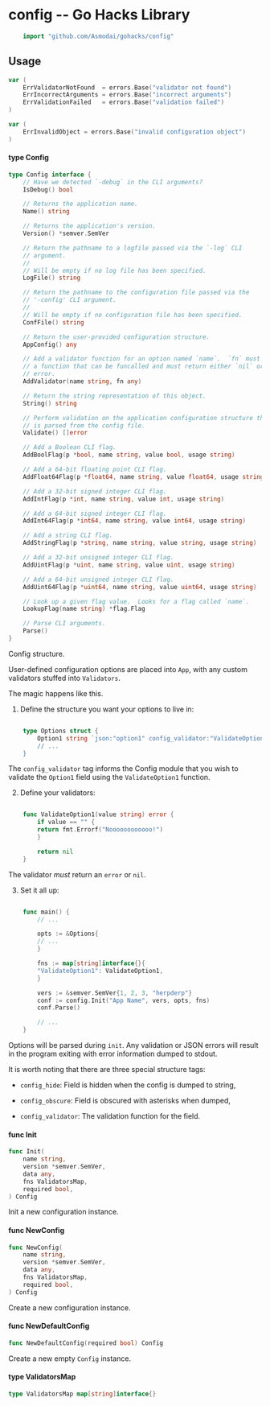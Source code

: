 <!-- -*- Mode: gfm; auto-fill: t; fill-column: 78; -*- -->

# config -- Go Hacks Library

```go
    import "github.com/Asmodai/gohacks/config"
```

## Usage

```go
var (
	ErrValidatorNotFound  = errors.Base("validator not found")
	ErrIncorrectArguments = errors.Base("incorrect arguments")
	ErrValidationFailed   = errors.Base("validation failed")
)
```

```go
var (
	ErrInvalidObject = errors.Base("invalid configuration object")
)
```

#### type Config

```go
type Config interface {
	// Have we detected `-debug` in the CLI arguments?
	IsDebug() bool

	// Returns the application name.
	Name() string

	// Returns the application's version.
	Version() *semver.SemVer

	// Return the pathname to a logfile passed via the `-log` CLI
	// argument.
	//
	// Will be empty if no log file has been specified.
	LogFile() string

	// Return the pathname to the configuration file passed via the
	// '-config' CLI argument.
	//
	// Will be empty if no configuration file has been specified.
	ConfFile() string

	// Return the user-provided configuration structure.
	AppConfig() any

	// Add a validator function for an option named `name`.  `fn` must be
	// a function that can be funcalled and must return either `nil` or an
	// error.
	AddValidator(name string, fn any)

	// Return the string representation of this object.
	String() string

	// Perform validation on the application configuration structure that
	// is parsed from the config file.
	Validate() []error

	// Add a Boolean CLI flag.
	AddBoolFlag(p *bool, name string, value bool, usage string)

	// Add a 64-bit floating point CLI flag.
	AddFloat64Flag(p *float64, name string, value float64, usage string)

	// Add a 32-bit signed integer CLI flag.
	AddIntFlag(p *int, name string, value int, usage string)

	// Add a 64-bit signed integer CLI flag.
	AddInt64Flag(p *int64, name string, value int64, usage string)

	// Add a string CLI flag.
	AddStringFlag(p *string, name string, value string, usage string)

	// Add a 32-bit unsigned integer CLI flag.
	AddUintFlag(p *uint, name string, value uint, usage string)

	// Add a 64-bit unsigned integer CLI flag.
	AddUint64Flag(p *uint64, name string, value uint64, usage string)

	// Look up a given flag value.  Looks for a flag called `name`.
	LookupFlag(name string) *flag.Flag

	// Parse CLI arguments.
	Parse()
}
```

Config structure.

User-defined configuration options are placed into `App`, with any custom
validators stuffed into `Validators`.

The magic happens like this.

1) Define the structure you want your options to live in:

```go

    type Options struct {
        Option1 string `json:"option1" config_validator:"ValidateOption1"
        // ...
    }

```

The `config_validator` tag informs the Config module that you wish to validate
the `Option1` field using the `ValidateOption1` function.

2) Define your validators:

```go

    func ValidateOption1(value string) error {
        if value == "" {
    	return fmt.Errorf("Noooooooooooo!")
        }

        return nil
    }

```

The validator *must* return an `error` or `nil`.

3) Set it all up:

```go

    func main() {
        // ...

        opts := &Options{
    	// ...
        }

        fns := map[string]interface{}{
    	"ValidateOption1": ValidateOption1,
        }

        vers := &semver.SemVer{1, 2, 3, "herpderp"}
        conf := config.Init("App Name", vers, opts, fns)
        conf.Parse()

        // ...
    }

```

Options will be parsed during `init`. Any validation or JSON errors will result
in the program exiting with error information dumped to stdout.

It is worth noting that there are three special structure tags:

* `config_hide`: Field is hidden when the config is dumped to string,

* `config_obscure`: Field is obscured with asterisks when dumped,

* `config_validator`: The validation function for the field.

#### func  Init

```go
func Init(
	name string,
	version *semver.SemVer,
	data any,
	fns ValidatorsMap,
	required bool,
) Config
```
Init a new configuration instance.

#### func  NewConfig

```go
func NewConfig(
	name string,
	version *semver.SemVer,
	data any,
	fns ValidatorsMap,
	required bool,
) Config
```
Create a new configuration instance.

#### func  NewDefaultConfig

```go
func NewDefaultConfig(required bool) Config
```
Create a new empty `Config` instance.

#### type ValidatorsMap

```go
type ValidatorsMap map[string]interface{}
```
